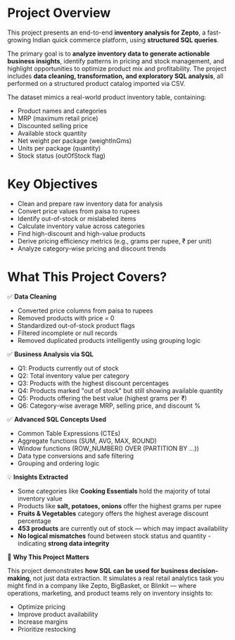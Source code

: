 # Project Overview
This project presents an end-to-end **inventory analysis for Zepto**, a fast-growing Indian quick commerce platform, using **structured SQL queries**.

The primary goal is to **analyze inventory data to generate actionable business insights**, identify patterns in pricing and stock management, and highlight opportunities to optimize product mix and profitability. The project includes **data cleaning, transformation, and exploratory SQL analysis**, all performed on a structured product catalog imported via CSV.

The dataset mimics a real-world product inventory table, containing:

- Product names and categories
- MRP (maximum retail price)
- Discounted selling price
- Available stock quantity
- Net weight per package (weightInGms)
- Units per package (quantity)
- Stock status (outOfStock flag)

# Key Objectives

- Clean and prepare raw inventory data for analysis
- Convert price values from paisa to rupees
- Identify out-of-stock or mislabeled items
- Calculate inventory value across categories
- Find high-discount and high-value products
- Derive pricing efficiency metrics (e.g., grams per rupee, ₹ per unit)
- Analyze category-wise pricing and discount trends

# What This Project Covers?

✅ **Data Cleaning**
- Converted price columns from paisa to rupees
- Removed products with price = 0
- Standardized out-of-stock product flags
- Filtered incomplete or null records
- Removed duplicated products intelligently using grouping logic

✅ **Business Analysis via SQL**
- Q1: Products currently out of stock
- Q2: Total inventory value per category
- Q3: Products with the highest discount percentages
- Q4: Products marked "out of stock" but still showing available quantity
- Q5: Products offering the best value (highest grams per ₹)
- Q6: Category-wise average MRP, selling price, and discount %

✅ **Advanced SQL Concepts Used**
- Common Table Expressions (CTEs)
- Aggregate functions (SUM, AVG, MAX, ROUND)
- Window functions (ROW_NUMBER() OVER (PARTITION BY ...))
- Data type conversions and safe filtering
- Grouping and ordering logic

💡 **Insights Extracted**
- Some categories like **Cooking Essentials** hold the majority of total inventory value
- Products like **salt, potatoes, onions** offer the highest grams per rupee
- **Fruits & Vegetables** category offers the highest average discount percentage
- **453 products** are currently out of stock — which may impact availability
- **No logical mismatches** found between stock status and quantity - indicating **strong data integrity**

🎯 **Why This Project Matters**

This project demonstrates **how SQL can be used for business decision-making**, not just data extraction. It simulates a real retail analytics task you might find in a company like Zepto, BigBasket, or Blinkit — where operations, marketing, and product teams rely on inventory insights to:
- Optimize pricing
- Improve product availability
- Increase margins
- Prioritize restocking



